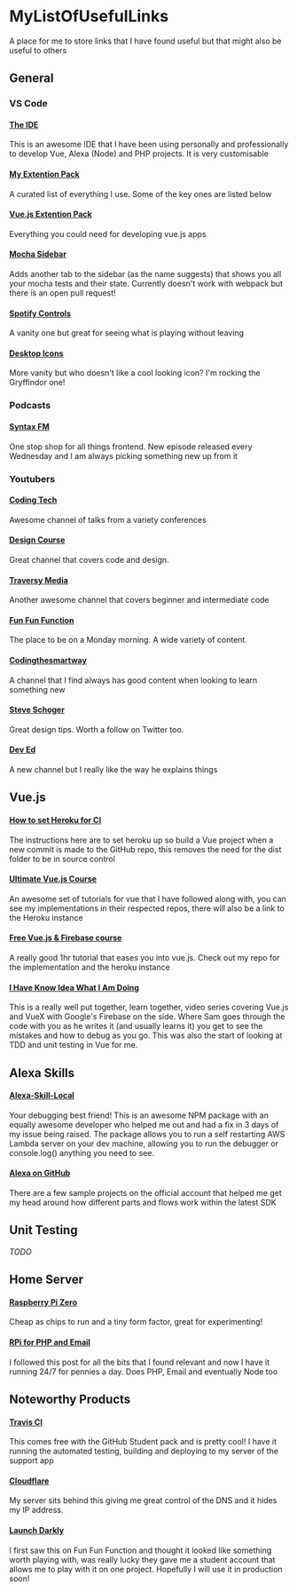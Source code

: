 # MyListOfUsefulLinks
A place for me to store links that I have found useful but that might also be useful to others

## General

### VS Code
#### [The IDE](https://code.visualstudio.com/download)
This is an awesome IDE that I have been using personally and professionally to develop Vue, Alexa (Node) and PHP projects. It is very customisable

#### [My Extention Pack](https://marketplace.visualstudio.com/items?itemName=iamsimonsmale.simons-extention-pallet)
A curated list of everything I use. Some of the key ones are listed below

#### [Vue.js Extention Pack](https://marketplace.visualstudio.com/items?itemName=sdras.vue-vscode-extensionpack)
Everything you could need for developing vue.js apps

#### [Mocha Sidebar](https://marketplace.visualstudio.com/items?itemName=maty.vscode-mocha-sidebar)
Adds another tab to the sidebar (as the name suggests) that shows you all your mocha tests and their state. Currently doesn't work with webpack but there is an open pull request!

#### [Spotify Controls](https://marketplace.visualstudio.com/items?itemName=shyykoserhiy.vscode-spotify)
A vanity one but great for seeing what is playing without leaving

#### [Desktop Icons](https://github.com/dhanishgajjar/vscode-icons)
More vanity but who doesn't like a cool looking icon? I'm rocking the Gryffindor one!

### Podcasts

#### [Syntax FM](https://syntax.fm/)
One stop shop for all things frontend. New episode released every Wednesday and I am always picking something new up from it

### Youtubers

#### [Coding Tech](https://www.youtube.com/channel/UCtxCXg-UvSnTKPOzLH4wJaQ)
Awesome channel of talks from a variety conferences 

#### [Design Course](https://www.youtube.com/channel/UCVyRiMvfUNMA1UPlDPzG5Ow)
Great channel that covers code and design.

#### [Traversy Media](https://www.youtube.com/channel/UC29ju8bIPH5as8OGnQzwJyA)
Another awesome channel that covers beginner and intermediate code

#### [Fun Fun Function](https://www.youtube.com/channel/UCO1cgjhGzsSYb1rsB4bFe4Q)
The place to be on a Monday morning. A wide variety of content.

#### [Codingthesmartway](https://www.youtube.com/channel/UCLXQoK41TOcIsWtY-BgB_kQ)
A channel that I find always has good content when looking to learn something new

#### [Steve Schoger](https://www.youtube.com/channel/UCxqiDtkXtOCNJdckODHk9YA)
Great design tips. Worth a follow on Twitter too.

#### [Dev Ed](https://www.youtube.com/channel/UClb90NQQcskPUGDIXsQEz5Q)
A new channel but I really like the way he explains things

## Vue.js

#### [How to set Heroku for CI](http://www.travisluong.com/how-to-deploy-a-vue-js-app-to-heroku/)
The instructions here are to set heroku up so build a Vue project when a new commit is made to the GitHub repo, this removes the need for the dist folder to be in source control

#### [Ultimate Vue.js Course](https://www.udemy.com/vuejs-2-essentials/)
An awesome set of tutorials for vue that I have followed along with, you can see my implementations in their respected repos, there will also be a link to the Heroku instance

#### [Free Vue.js & Firebase course](https://www.youtube.com/watch?v=we4zuQIXmnw)
A really good 1hr tutorial that eases you into vue.js. Check out my repo for the implementation and the heroku instance

#### [I Have Know Idea What I Am Doing](https://www.youtube.com/watch?v=OQuWEtpDS-0&list=PLQnVLZV0MsRKVTJvKDTFsyWYRLn499JP6)
This is a really well put together, learn together, video series covering Vue.js and VueX with Google's Firebase on the side. Where Sam goes through the code with you as he writes it (and usually learns it) you get to see the mistakes and how to debug as you go. This was also the start of looking at TDD and unit testing in Vue for me.

## Alexa Skills

#### [Alexa-Skill-Local](https://github.com/itachiRedhair/alexa-skill-local)
Your debugging best friend! This is an awesome NPM package with an equally awesome developer who helped me out and had a fix in 3 days of my issue being raised. The package allows you to run a self restarting AWS Lambda server on your dev machine, allowing you to run the debugger or console.log() anything you need to see.

#### [Alexa on GitHub](https://github.com/alexa/)
There are a few sample projects on the official account that helped me get my head around how different parts and flows work within the latest SDK

## Unit Testing
*TODO*

## Home Server
#### [Raspberry Pi Zero](https://www.raspberrypi.org/products/raspberry-pi-zero/)
Cheap as chips to run and a tiny form factor, great for experimenting!

#### [RPi for PHP and Email](https://www.pestmeester.nl/)
I followed this post for all the bits that I found relevant and now I have it running 24/7 for pennies a day. Does PHP, Email and eventually Node too

## Noteworthy Products
#### [Travis CI]()
This comes free with the GitHub Student pack and is pretty cool! I have it running the automated testing, building and deploying to my server of the support app

#### [Cloudflare]()
My server sits behind this giving me great control of the DNS and it hides my IP address.

#### [Launch Darkly]()
I first saw this on Fun Fun Function and thought it looked like something worth playing with, was really lucky they gave me a student account that allows me to play with it on one project. Hopefully I will use it in production soon!
